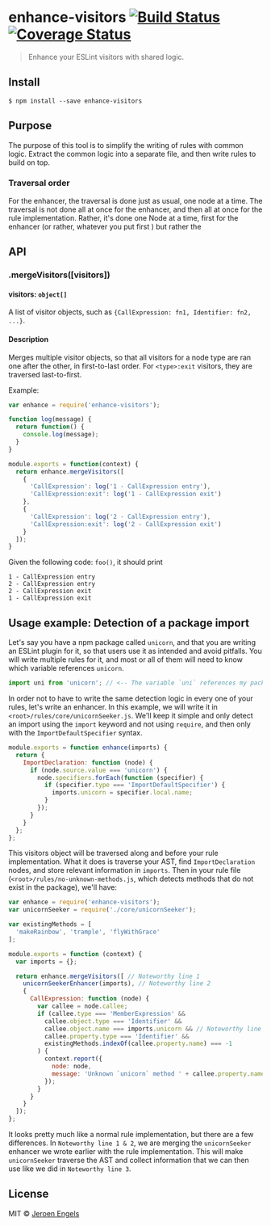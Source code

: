 # enhance-visitors [![Build Status](https://travis-ci.org/jfmengels/enhance-visitors.svg?branch=master)](https://travis-ci.org/jfmengels/enhance-visitors) [![Coverage Status](https://coveralls.io/repos/github/jfmengels/enhance-visitors/badge.svg?branch=master)](https://coveralls.io/github/jfmengels/enhance-visitors?branch=master)

> Enhance your ESLint visitors with shared logic.

## Install

```
$ npm install --save enhance-visitors
```


## Purpose

The purpose of this tool is to simplify the writing of rules with common logic. Extract the common logic into a separate file, and then write rules to build on top.


### Traversal order

For the enhancer, the traversal is done just as usual, one node at a time. The traversal is not done all at once for the enhancer, and then all at once for the rule implementation.
Rather, it's done one Node at a time, first for the enhancer (or rather, whatever you put first )
but rather the

## API

### .mergeVisitors([visitors])

#### visitors: `object[]`

A list of visitor objects, such as `{CallExpression: fn1, Identifier: fn2, ...}`.

#### Description

Merges multiple visitor objects, so that all visitors for a node type are ran one after the other, in first-to-last order. For `<type>:exit` visitors, they are traversed last-to-first.

Example:
```js
var enhance = require('enhance-visitors');

function log(message) {
  return function() {
    console.log(message);
  }
}

module.exports = function(context) {
  return enhance.mergeVisitors([
    {
      'CallExpression': log('1 - CallExpression entry'),
      'CallExpression:exit': log('1 - CallExpression exit')
    },
    {
      'CallExpression': log('2 - CallExpression entry'),
      'CallExpression:exit': log('2 - CallExpression exit')
    }
  ]);
}
```

Given the following code: `foo()`, it should print
```
1 - CallExpression entry
2 - CallExpression entry
2 - CallExpression exit
1 - CallExpression exit
```


## Usage example: Detection of a package import

Let's say you have a npm package called `unicorn`, and that you are writing an ESLint plugin for it, so that users use it as intended and avoid pitfalls. You will write multiple rules for it, and most or all of them will need to know which variable references `unicorn`.

```js
import uni from 'unicorn'; // <-- The variable `uni` references my package
```

In order not to have to write the same detection logic in every one of your rules, let's write an enhancer. In this example, we will write it in `<root>/rules/core/unicornSeeker.js`. We'll keep it simple and only detect an import using the `import` keyword and not using `require`, and then only with the `ImportDefaultSpecifier` syntax.

```js
module.exports = function enhance(imports) {
  return {
    ImportDeclaration: function (node) {
      if (node.source.value === 'unicorn') {
        node.specifiers.forEach(function (specifier) {
          if (specifier.type === 'ImportDefaultSpecifier') {
            imports.unicorn = specifier.local.name;
          }
        });
      }
    }
  };
};
```

This visitors object will be traversed along and before your rule implementation. What it does is traverse your AST, find `ImportDeclaration` nodes, and store relevant information in `imports`.
Then in your rule file (`<root>/rules/no-unknown-methods.js`, which detects methods that do not exist in the package), we'll have:

```js
var enhance = require('enhance-visitors');
var unicornSeeker = require('./core/unicornSeeker');

var existingMethods = [
  'makeRainbow', 'trample', 'flyWithGrace'
];

module.exports = function (context) {
  var imports = {};

  return enhance.mergeVisitors([ // Noteworthy line 1
    unicornSeekerEnhancer(imports), // Noteworthy line 2
    {
      CallExpression: function (node) {
        var callee = node.callee;
        if (callee.type === 'MemberExpression' &&
          callee.object.type === 'Identifier' &&
          callee.object.name === imports.unicorn && // Noteworthy line 3
          callee.property.type === 'Identifier' &&
          existingMethods.indexOf(callee.property.name) === -1
        ) {
          context.report({
            node: node,
            message: 'Unknown `unicorn` method ' + callee.property.name
          });
        }
      }
    }
  ]);
};
```

It looks pretty much like a normal rule implementation, but there are a few differences.
In `Noteworthy line 1 & 2`, we are merging the `unicornSeeker` enhancer we wrote earlier with the rule implementation. This will make `unicornSeeker` traverse the AST and collect information that we can then use like we did in `Noteworthy line 3`.

## License

MIT © [Jeroen Engels](https://github.com/jfmengels)

